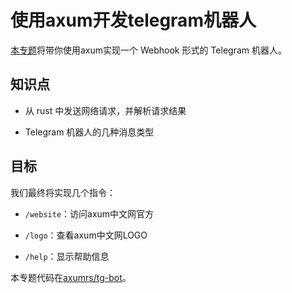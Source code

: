 # 使用axum开发telegram机器人

[本专题](https://axum.rs/subject/tg-bot)将带你使用axum实现一个 Webhook 形式的 Telegram 机器人。

## 知识点

- 从 rust 中发送网络请求，并解析请求结果

- Telegram 机器人的几种消息类型

## 目标

我们最终将实现几个指令：

- `/website`：访问axum中文网官方

- `/logo`：查看axum中文网LOGO

- `/help`：显示帮助信息

本专题代码在[axumrs/tg-bot](https://github.com/axumrs/tg-bot)。
